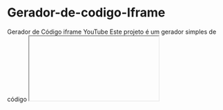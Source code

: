 # Gerador-de-codigo-Iframe

Gerador de Código iframe YouTube
Este projeto é um gerador simples de código <iframe> para vídeos do YouTube.<br>
✅ O usuário insere o link do vídeo.<br>
✅ O sistema extrai automaticamente o ID do vídeo.<br>
✅ Gera o código de incorporação (embed) pronto para copiar e colar em sites ou blogs.<br>
✅ Permite copiar o código gerado com um clique.<br>

Ideal para quem deseja incorporar vídeos do YouTube de forma rápida e prática!
